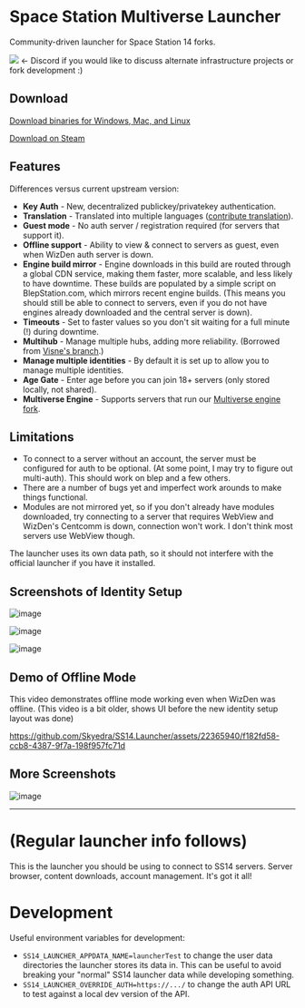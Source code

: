 # Space Station Multiverse Launcher

Community-driven launcher for Space Station 14 forks.

[![](https://dcbadge.vercel.app/api/server/x88ymx6vBx?compact=true&style=plastic)](https://discord.gg/x88ymx6vBx) <- Discord if you would like to discuss alternate infrastructure projects or fork development :)

## Download
[Download binaries for Windows, Mac, and Linux](https://blepstation.com/download/)

[Download on Steam](https://store.steampowered.com/app/2585480/Space_Station_Multiverse/)

## Features
Differences versus current upstream version:

 * **Key Auth** - New, decentralized publickey/privatekey authentication.
 * **Translation** - Translated into multiple languages ([contribute translation](https://spacestationmultiverse.com/contribute-translation/)).
 * **Guest mode** - No auth server / registration required (for servers that support it).
 * **Offline support** - Ability to view & connect to servers as guest, even when WizDen auth server is down.
 * **Engine build mirror** - Engine downloads in this build are routed through a global CDN service, making them faster, more scalable, and less likely to have downtime.  These builds are populated by a simple script on BlepStation.com, which mirrors recent engine builds.  (This means you should still be able to connect to servers, even if you do not have engines already downloaded and the central server is down).
 * **Timeouts** - Set to faster values so you don't sit waiting for a full minute (!) during downtime.
 * **Multihub** - Manage multiple hubs, adding more reliability.  (Borrowed from [Visne's branch](https://github.com/Visne/SS14.Launcher/tree/multihub).)
 * **Manage multiple identities** - By default it is set up to allow you to manage multiple identities.
 * **Age Gate** - Enter age before you can join 18+ servers (only stored locally, not shared).
 * **Multiverse Engine** - Supports servers that run our [Multiverse engine fork](https://github.com/Space-Station-Multiverse/RobustToolbox).
 
## Limitations

 * To connect to a server without an account, the server must be configured for auth to be optional.  (At some point, I may try to figure out multi-auth).  This should work on blep and a few others.
 * There are a number of bugs yet and imperfect work arounds to make things functional.
 * Modules are not mirrored yet, so if you don't already have modules downloaded, try connecting to a server that requires WebView and WizDen's Centcomm is down, connection won't work.  I don't think most servers use WebView though.

 The launcher uses its own data path, so it should not interfere with the official launcher if you have it installed.

## Screenshots of Identity Setup

![image](https://github.com/Skyedra/SS14.Launcher/assets/22365940/bc6a9c80-278d-4e2b-b2af-450645a3c0b4)

![image](https://github.com/user-attachments/assets/ad5aa7d5-9562-40a3-b825-53090288f66c)

![image](https://github.com/Skyedra/SS14.Launcher/assets/22365940/abebd5ee-1898-4d44-b2f5-7fdaa6f17409)

## Demo of Offline Mode

This video demonstrates offline mode working even when WizDen was offline.  (This video is a bit older, shows UI before the new identity setup layout was done)

https://github.com/Skyedra/SS14.Launcher/assets/22365940/f182fd58-ccb8-4387-9f7a-198f957fc71d

## More Screenshots

![image](https://github.com/Skyedra/SS14.Launcher/assets/22365940/786a1765-32ab-42f5-9358-316a7ad4498a)


---

# (Regular launcher info follows)

This is the launcher you should be using to connect to SS14 servers. Server browser, content downloads, account management. It's got it all!

# Development

Useful environment variables for development:
* `SS14_LAUNCHER_APPDATA_NAME=launcherTest` to change the user data directories the launcher stores its data in. This can be useful to avoid breaking your "normal" SS14 launcher data while developing something.
* `SS14_LAUNCHER_OVERRIDE_AUTH=https://.../` to change the auth API URL to test against a local dev version of the API.
